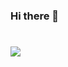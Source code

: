 ### Hi there 👋

<!--
**bert13069598/bert13069598** is a ✨ _special_ ✨ repository because its `README.md` (this file) appears on your GitHub profile.

Here are some ideas to get you started:

- 🔭 I’m currently working on ...
- 🌱 I’m currently learning ...
- 👯 I’m looking to collaborate on ...
- 🤔 I’m looking for help with ...
- 💬 Ask me about ...
- 📫 How to reach me: ...
- 😄 Pronouns: ...
- ⚡ Fun fact: ...
- <a href="링크"><img src="img src="https://img.shields.io/badge/이름-색상코드?style=flat-square&logo=로고명&logoColor=로고색"/></a>
-->

# <a href="링크"><img src=img src="https://img.shields.io/badge/C++-#00599C?style=flat-square&logo=c++&logoColor=white"/></a>
